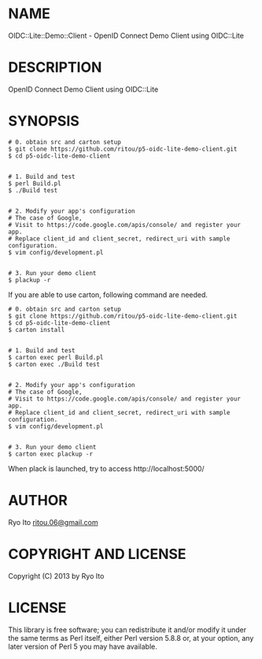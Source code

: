 # NAME

OIDC::Lite::Demo::Client - OpenID Connect Demo Client using OIDC::Lite

# DESCRIPTION

OpenID Connect Demo Client using OIDC::Lite

# SYNOPSIS

    # 0. obtain src and carton setup
    $ git clone https://github.com/ritou/p5-oidc-lite-demo-client.git
    $ cd p5-oidc-lite-demo-client
    

    # 1. Build and test
    $ perl Build.pl
    $ ./Build test
    

    # 2. Modify your app's configuration
    # The case of Google, 
    # Visit to https://code.google.com/apis/console/ and register your app.
    # Replace client_id and client_secret, redirect_uri with sample configuration.
    $ vim config/development.pl
    

    # 3. Run your demo client
    $ plackup -r

If you are able to use carton, following command are needed.

    # 0. obtain src and carton setup
    $ git clone https://github.com/ritou/p5-oidc-lite-demo-client.git
    $ cd p5-oidc-lite-demo-client
    $ carton install
    

    # 1. Build and test
    $ carton exec perl Build.pl
    $ carton exec ./Build test
    

    # 2. Modify your app's configuration
    # The case of Google, 
    # Visit to https://code.google.com/apis/console/ and register your app.
    # Replace client_id and client_secret, redirect_uri with sample configuration.
    $ vim config/development.pl
    

    # 3. Run your demo client
    $ carton exec plackup -r

When plack is launched, try to access http://localhost:5000/

# AUTHOR

Ryo Ito <ritou.06@gmail.com>

# COPYRIGHT AND LICENSE

Copyright (C) 2013 by Ryo Ito

# LICENSE

This library is free software; you can redistribute it and/or modify
it under the same terms as Perl itself, either Perl version 5.8.8 or,
at your option, any later version of Perl 5 you may have available.
